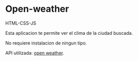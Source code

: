 # Open-weather

HTML-CSS-JS

Esta aplicacion te permite ver el clima de la ciudad buscada.

No requiere instalacion de ningun tipo. 

API utilizada: [open weather](https://openweathermap.org/).
